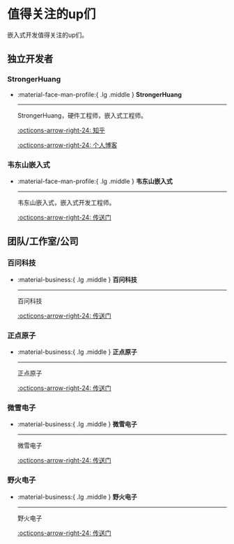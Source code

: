 # 值得关注的up们

嵌入式开发值得关注的up们。

## 独立开发者

### StrongerHuang

<div class="grid cards" markdown>

-   :material-face-man-profile:{ .lg .middle } __StrongerHuang__
    
    ---
    
    StrongerHuang，硬件工程师，嵌入式工程师。

    [:octicons-arrow-right-24: <a href="https://www.zhihu.com/people/strongerHuang.com/columns" target="_blank"> 知乎 </a>](#)

    [:octicons-arrow-right-24: <a href="hhttps://www.strongerhuang.com/" target="_blank"> 个人博客 </a>](#)

</div>

### 韦东山嵌入式

<div class="grid cards" markdown>

-   :material-face-man-profile:{ .lg .middle } __韦东山嵌入式__

    ---

    韦东山嵌入式，嵌入式开发工程师。

    [:octicons-arrow-right-24: <a href="https://www.zhihu.com/people/www.100ask" target="_blank"> 传送门 </a>](#)

</div>

## 团队/工作室/公司

### 百问科技

<div class="grid cards" markdown>

-   :material-business:{ .lg .middle } __百问科技__

    ---

    百问科技

    [:octicons-arrow-right-24: <a href="https://www.100ask.net/" target="_blank"> 传送门 </a>](#)

</div>

### 正点原子

<div class="grid cards" markdown>

-   :material-business:{ .lg .middle } __正点原子__

    ---

    正点原子

    [:octicons-arrow-right-24: <a href="https://www.openedv.com/" target="_blank"> 传送门 </a>](#)

</div>

### 微雪电子

<div class="grid cards" markdown>

-   :material-business:{ .lg .middle } __微雪电子__

    ---

    微雪电子

    [:octicons-arrow-right-24: <a href="https://www.waveshare.com/" target="_blank"> 传送门 </a>](#)

</div>

### 野火电子

<div class="grid cards" markdown>

-   :material-business:{ .lg .middle } __野火电子__

    ---

    野火电子

    [:octicons-arrow-right-24: <a href="https://embedfire.com/" target="_blank"> 传送门 </a>](#)

</div>